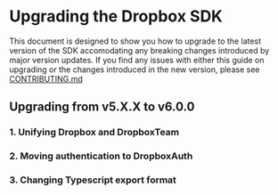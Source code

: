 # Upgrading the Dropbox SDK

This document is designed to show you how to upgrade to the latest version of the SDK accomodating any breaking changes introduced by major version updates.  If you find any issues with either this guide on upgrading or the changes introduced in the new version, please see [CONTRIBUTING.md][contributing]

## Upgrading from v5.X.X to v6.0.0

### 1. Unifying Dropbox and DropboxTeam

### 2. Moving authentication to DropboxAuth

### 3. Changing Typescript export format

[contributing]: https://github.com/dropbox/dropbox-sdk-js/blob/master/CONTRIBUTING.md